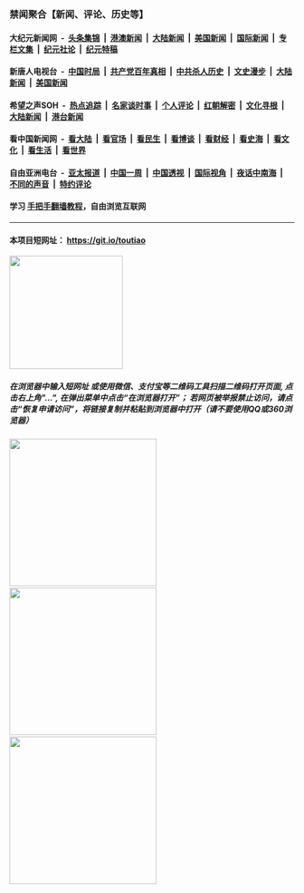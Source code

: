 ### 禁闻聚合【新闻、评论、历史等】

#### 大纪元新闻网 &nbsp;-&nbsp; [头条集锦](indexes/E头条集锦.md?t=02122344) &nbsp;|&nbsp; [港澳新闻](indexes/E港澳新闻.md?t=02122344)  &nbsp;|&nbsp; [大陆新闻](indexes/E大陆新闻.md?t=02122344) &nbsp;|&nbsp; [美国新闻](indexes/E美国新闻.md?t=02122344) &nbsp;|&nbsp; [国际新闻](indexes/E国际新闻.md?t=02122344) &nbsp;|&nbsp; [专栏文集](indexes/E专栏文集.md?t=02122344) &nbsp;|&nbsp; [纪元社论](indexes/E纪元社论.md?t=02122344) &nbsp;|&nbsp; [纪元特稿](indexes/E纪元特稿.md?t=02122344) 

#### 新唐人电视台 &nbsp;-&nbsp; [中国时局](indexes/N中国时局.md?t=02122344) &nbsp;|&nbsp; [共产党百年真相](indexes/N共产党百年真相.md?t=02122344) &nbsp;|&nbsp; [中共杀人历史](indexes/N中共杀人历史.md?t=02122344) &nbsp;|&nbsp; [文史漫步](indexes/N文史漫步.md?t=02122344) &nbsp;|&nbsp; [大陆新闻](indexes/N大陆新闻.md?t=02122344) &nbsp;|&nbsp; [美国新闻](indexes/N美国新闻.md?t=02122344)

#### 希望之声SOH &nbsp;-&nbsp; [热点追踪](indexes/H热点追踪.md?t=02122344) &nbsp;|&nbsp; [名家谈时事](indexes/H名家谈时事.md?t=02122344) &nbsp;|&nbsp; [个人评论](indexes/H个人评论.md?t=02122344)  &nbsp;|&nbsp; [红朝解密](indexes/H红朝解密.md?t=02122344) &nbsp;|&nbsp; [文化寻根](indexes/H文化寻根.md?t=02122344) &nbsp;|&nbsp; [大陆新闻](indexes/H大陆新闻.md?t=02122344) &nbsp;|&nbsp; [港台新闻](indexes/H港台新闻.md?t=02122344)

#### 看中国新闻网 &nbsp;-&nbsp; [看大陆](indexes/S看大陆.md?t=02122344) &nbsp;|&nbsp; [看官场](indexes/S看官场.md?t=02122344) &nbsp;|&nbsp; [看民生](indexes/S看民生.md?t=02122344)  &nbsp;|&nbsp; [看博谈](indexes/S看博谈.md?t=02122344) &nbsp;|&nbsp; [看财经](indexes/S看财经.md?t=02122344) &nbsp;|&nbsp; [看史海](indexes/S看史海.md?t=02122344) &nbsp;|&nbsp; [看文化](indexes/S看文化.md?t=02122344) &nbsp;|&nbsp; [看生活](indexes/S看生活.md?t=02122344) &nbsp;|&nbsp; [看世界](indexes/S看世界.md?t=02122344)

#### 自由亚洲电台 &nbsp;-&nbsp; [亚太报道](indexes/R亚太报道.md?t=02122344) &nbsp;|&nbsp; [中国一周](indexes/R中国一周.md?t=02122344) &nbsp;|&nbsp; [中国透视](indexes/R中国透视.md?t=02122344)  &nbsp;|&nbsp; [国际视角](indexes/R国际视角.md?t=02122344) &nbsp;|&nbsp; [夜话中南海](indexes/R夜话中南海.md?t=02122344) &nbsp;|&nbsp; [不同的声音](indexes/R不同的声音.md?t=02122344) &nbsp;|&nbsp; [特约评论](indexes/R特约评论.md?t=02122344)

#### 学习 [手把手翻墙教程](https://github.com/gfw-breaker/guides/wiki)，自由浏览互联网

----

#### 本项目短网址： https://git.io/toutiao
<img src="https://raw.githubusercontent.com/gfw-breaker/banned-news/master/scripts/img/qr.png" width="200px"/>  

##### 在浏览器中输入短网址 或使用微信、支付宝等二维码工具扫描二维码打开页面, 点击右上角"...", 在弹出菜单中点击“在浏览器打开”； 若网页被举报禁止访问，请点击“恢复申请访问”，将链接复制并粘贴到浏览器中打开（请不要使用QQ或360浏览器）

<img src="https://raw.githubusercontent.com/gfw-breaker/banned-news/master/scripts/img/1.png" width="260px"/> &nbsp; <img src="https://raw.githubusercontent.com/gfw-breaker/banned-news/master/scripts/img/2.png" width="260px"/> &nbsp; <img src="https://raw.githubusercontent.com/gfw-breaker/banned-news/master/scripts/img/3.png" width="260px"/>
